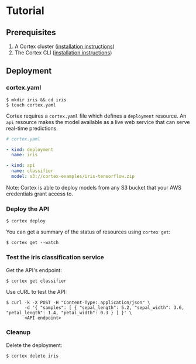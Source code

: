 # Tutorial

## Prerequisites

1. A Cortex cluster ([installation instructions](../cluster/install.md))
2. The Cortex CLI ([installation instructions](../cluster/install.md))

## Deployment

### cortex.yaml

```text
$ mkdir iris && cd iris
$ touch cortex.yaml
```

Cortex requires a `cortex.yaml` file which defines a `deployment` resource. An `api` resource makes the model available as a live web service that can serve real-time predictions.

```yaml
# cortex.yaml

- kind: deployment
  name: iris

- kind: api
  name: classifier
  model: s3://cortex-examples/iris-tensorflow.zip
```

Note: Cortex is able to deploy models from any S3 bucket that your AWS credentials grant access to.

### Deploy the API

```text
$ cortex deploy
```

You can get a summary of the status of resources using `cortex get`:

```text
$ cortex get --watch
```

### Test the iris classification service

Get the API's endpoint:

```text
$ cortex get classifier
```

Use cURL to test the API:

```text
$ curl -k -X POST -H "Content-Type: application/json" \
       -d '{ "samples": [ { "sepal_length": 5.2, "sepal_width": 3.6, "petal_length": 1.4, "petal_width": 0.3 } ] }' \
       <API endpoint>
```

### Cleanup

Delete the deployment:

```text
$ cortex delete iris
```
